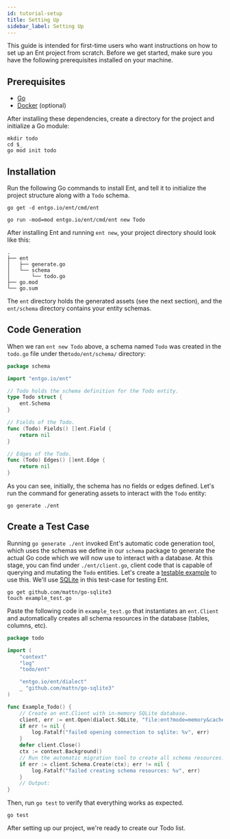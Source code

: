 ```yaml
---
id: tutorial-setup
title: Setting Up
sidebar_label: Setting Up
---
```


This guide is intended for first-time users who want instructions on how to set up an Ent project from scratch.
Before we get started, make sure you have the following prerequisites installed on your machine.

## Prerequisites

- [Go](https://go.dev/doc/install)
- [Docker](https://docs.docker.com/get-docker) (optional)

After installing these dependencies, create a directory for the project and initialize a Go module:

```console
mkdir todo
cd $_
go mod init todo
```

## Installation

Run the following Go commands to install Ent, and tell it to initialize the project structure along with a `Todo` schema.

```console
go get -d entgo.io/ent/cmd/ent
```

```console
go run -mod=mod entgo.io/ent/cmd/ent new Todo
```

After installing Ent and running `ent new`, your project directory should look like this:

```console
.
├── ent
│   ├── generate.go
│   └── schema
│       └── todo.go
├── go.mod
└── go.sum
```

The `ent` directory holds the generated assets (see the next section), and the `ent/schema` directory contains your
entity schemas.

## Code Generation

When we ran `ent new Todo` above, a schema named `Todo`  was created in the `todo.go` file under the`todo/ent/schema/` directory:

```go
package schema

import "entgo.io/ent"

// Todo holds the schema definition for the Todo entity.
type Todo struct {
	ent.Schema
}

// Fields of the Todo.
func (Todo) Fields() []ent.Field {
	return nil
}

// Edges of the Todo.
func (Todo) Edges() []ent.Edge {
	return nil
}
```

As you can see, initially, the schema has no fields or edges defined. Let's run the command for generating assets to interact with
the `Todo` entity:

```console
go generate ./ent
```

## Create a Test Case

Running `go generate ./ent` invoked Ent's automatic code generation tool, which uses the schemas we define in our `schema` package to generate the actual Go code which we will now use to interact with a database. At this stage, you can find under `./ent/client.go`, client code that is capable of  querying and mutating the `Todo` entities. Let's create a
[testable example](https://go.dev/blog/examples) to use this. We'll use [SQLite](https://github.com/mattn/go-sqlite3)
in this test-case for testing Ent.

```console
go get github.com/mattn/go-sqlite3
touch example_test.go
```

Paste the following code in `example_test.go` that instantiates an `ent.Client` and automatically creates all schema resources
in the database (tables, columns, etc).

```go
package todo

import (
	"context"
	"log"
	"todo/ent"

	"entgo.io/ent/dialect"
	_ "github.com/mattn/go-sqlite3"
)

func Example_Todo() {
	// Create an ent.Client with in-memory SQLite database.
	client, err := ent.Open(dialect.SQLite, "file:ent?mode=memory&cache=shared&_fk=1")
	if err != nil {
		log.Fatalf("failed opening connection to sqlite: %v", err)
	}
	defer client.Close()
	ctx := context.Background()
	// Run the automatic migration tool to create all schema resources.
	if err := client.Schema.Create(ctx); err != nil {
		log.Fatalf("failed creating schema resources: %v", err)
	}
	// Output:
}
```

Then, run `go test` to verify that everything works as expected.

```console
go test
```

After setting up our project, we're ready to create our Todo list.

